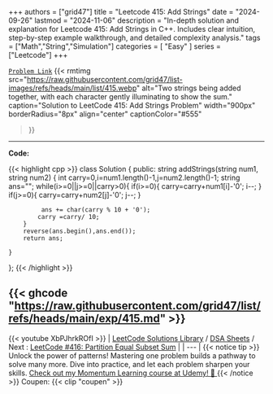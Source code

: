 
+++
authors = ["grid47"]
title = "Leetcode 415: Add Strings"
date = "2024-09-26"
lastmod = "2024-11-06"
description = "In-depth solution and explanation for Leetcode 415: Add Strings in C++. Includes clear intuition, step-by-step example walkthrough, and detailed complexity analysis."
tags = ["Math","String","Simulation"]
categories = [
    "Easy"
]
series = ["Leetcode"]
+++



[`Problem Link`](https://leetcode.com/problems/add-strings/description/)
{{< rmtimg 
    src="https://raw.githubusercontent.com/grid47/list-images/refs/heads/main/list/415.webp" 
    alt="Two strings being added together, with each character gently illuminating to show the sum."
    caption="Solution to LeetCode 415: Add Strings Problem"
    width="900px"
    borderRadius="8px"
    align="center" 
    captionColor="#555"
>}}
---
**Code:**

{{< highlight cpp >}}
class Solution {
public:
   string addStrings(string num1, string num2) {
        int carry=0,i=num1.length()-1,j=num2.length()-1;
        string ans="";
        while(i>=0||j>=0||carry>0){
            if(i>=0){
                carry=carry+num1[i]-'0';
                i--;
            }
            if(j>=0){
                carry=carry+num2[j]-'0';
                j--;
            }
            
             ans += char(carry % 10 + '0');
            carry =carry/ 10;
        }
        reverse(ans.begin(),ans.end());
        return ans;

    }
};
{{< /highlight >}}

{{< ghcode "https://raw.githubusercontent.com/grid47/list/refs/heads/main/exp/415.md" >}}
---
{{< youtube XbPJhrkROfI >}}
| [LeetCode Solutions Library](https://grid47.xyz/leetcode/) / [DSA Sheets](https://grid47.xyz/sheets/) / Next : [LeetCode #416: Partition Equal Subset Sum](https://grid47.xyz/posts/leetcode-416-partition-equal-subset-sum-solution/) |
| --- |
{{< notice tip >}}
Unlock the power of patterns! Mastering one problem builds a pathway to solve many more. Dive into practice, and let each problem sharpen your skills. [Check out my Momentum Learning course at Udemy! 🚀 ](https://www.udemy.com/course/algorithms-and-data-structures-in-cpp/)
{{< /notice >}}
Coupen: {{< clip "coupen" >}}
